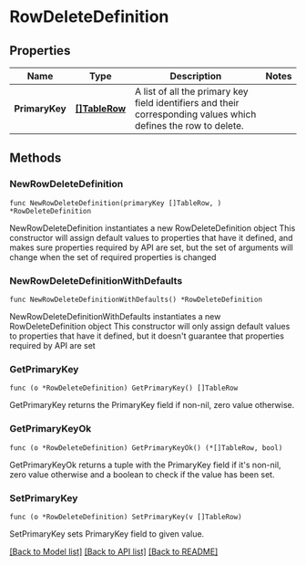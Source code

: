 # RowDeleteDefinition

## Properties

Name | Type | Description | Notes
------------ | ------------- | ------------- | -------------
**PrimaryKey** | [**[]TableRow**](TableRow.md) | A list of all the primary key field identifiers and their corresponding values which defines the row to delete. | 

## Methods

### NewRowDeleteDefinition

`func NewRowDeleteDefinition(primaryKey []TableRow, ) *RowDeleteDefinition`

NewRowDeleteDefinition instantiates a new RowDeleteDefinition object
This constructor will assign default values to properties that have it defined,
and makes sure properties required by API are set, but the set of arguments
will change when the set of required properties is changed

### NewRowDeleteDefinitionWithDefaults

`func NewRowDeleteDefinitionWithDefaults() *RowDeleteDefinition`

NewRowDeleteDefinitionWithDefaults instantiates a new RowDeleteDefinition object
This constructor will only assign default values to properties that have it defined,
but it doesn't guarantee that properties required by API are set

### GetPrimaryKey

`func (o *RowDeleteDefinition) GetPrimaryKey() []TableRow`

GetPrimaryKey returns the PrimaryKey field if non-nil, zero value otherwise.

### GetPrimaryKeyOk

`func (o *RowDeleteDefinition) GetPrimaryKeyOk() (*[]TableRow, bool)`

GetPrimaryKeyOk returns a tuple with the PrimaryKey field if it's non-nil, zero value otherwise
and a boolean to check if the value has been set.

### SetPrimaryKey

`func (o *RowDeleteDefinition) SetPrimaryKey(v []TableRow)`

SetPrimaryKey sets PrimaryKey field to given value.



[[Back to Model list]](../README.md#documentation-for-models) [[Back to API list]](../README.md#documentation-for-api-endpoints) [[Back to README]](../README.md)


